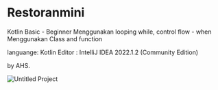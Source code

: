 # Restoranmini
Kotlin Basic - Beginner
Menggunakan looping while, control flow - when <br>
Menggunakan Class and function

languange: Kotlin
Editor : IntelliJ IDEA 2022.1.2 (Community Edition)

by AHS.


![Untitled Project](https://user-images.githubusercontent.com/68908992/173535628-1d324a23-055e-4c15-ab43-b5927d4ae6dd.gif)

